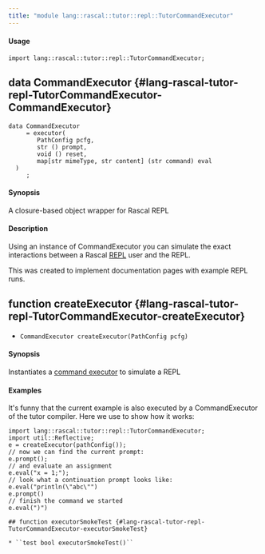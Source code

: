 ```yaml
---
title: "module lang::rascal::tutor::repl::TutorCommandExecutor"
---
```


#### Usage

`import lang::rascal::tutor::repl::TutorCommandExecutor;`


## data CommandExecutor {#lang-rascal-tutor-repl-TutorCommandExecutor-CommandExecutor}

```rascal
data CommandExecutor  
     = executor(
        PathConfig pcfg,
        str () prompt,
        void () reset,
        map[str mimeType, str content] (str command) eval
  )
     ;
```

#### Synopsis

A closure-based object wrapper for Rascal REPL

#### Description


Using an instance of CommandExecutor you can simulate the exact interactions
between a Rascal [REPL](../../../../../RascalShell/REPL) user and the REPL. 

This was created to implement documentation pages with example REPL runs.

## function createExecutor {#lang-rascal-tutor-repl-TutorCommandExecutor-createExecutor}

* ``CommandExecutor createExecutor(PathConfig pcfg)``

#### Synopsis

Instantiates a [command executor](../../../../../Library/lang/rascal/tutor/repl/TutorCommandExecutor.md#lang::rascal::tutor::repl::TutorCommandExecutor-CommandExecutor) to simulate a REPL

#### Examples


It's funny that the current example is also executed by a CommandExecutor of the tutor compiler.
Here we use to show how it works:

```rascal-shell
import lang::rascal::tutor::repl::TutorCommandExecutor;
import util::Reflective;
e = createExecutor(pathConfig());
// now we can find the current prompt:
e.prompt();
// and evaluate an assignment
e.eval("x = 1;");
// look what a continuation prompt looks like:
e.eval("println(\"abc\"")
e.prompt()
// finish the command we started
e.eval(")")

## function executorSmokeTest {#lang-rascal-tutor-repl-TutorCommandExecutor-executorSmokeTest}

* ``test bool executorSmokeTest()``

